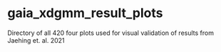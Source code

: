 # gaia_xdgmm_result_plots
Directory of all 420 four plots used for visual validation of results from Jaehing et. al. 2021
